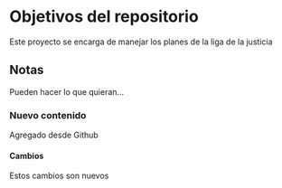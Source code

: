 # Objetivos del repositorio

Este proyecto se encarga de manejar los planes de la liga de la justicia


## Notas
Pueden hacer lo que quieran...

### Nuevo contenido
Agregado desde Github

#### Cambios
Estos cambios son nuevos